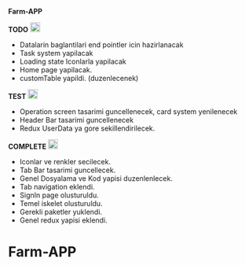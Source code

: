 **Farm-APP**

**TODO** <img src="https://user-images.githubusercontent.com/48564989/146605701-e631eccf-4e7a-4bc4-af57-62f55bd8d62a.png" alt="drawing" width="20"/>


- Datalarin baglantilari end pointler icin hazirlanacak
- Task system yapilacak
- Loading state Iconlarla yapilacak
- Home page yapilacak.
- customTable yapildi. (duzenlecenek)


**TEST** <img src="https://user-images.githubusercontent.com/48564989/146607601-4ed65010-bdd7-4344-b0fb-0030b3724152.png" alt="drawing" width="20"/>


- Operation screen tasarimi guncellenecek, card system yenilenecek
- Header Bar tasarimi guncellenecek
- Redux UserData ya gore sekillendirilecek.


**COMPLETE** <img src="https://user-images.githubusercontent.com/48564989/146606311-1f22b5e1-62fe-4f12-b239-789b3295b07f.png" alt="drawing" width="20"/>

- Iconlar ve renkler secilecek.
- Tab Bar tasarimi guncellecek.
- Genel Dosyalama ve Kod yapisi duzenlenlecek.
- Tab navigation eklendi.
- SignIn page olusturuldu.
- Temel iskelet olusturuldu.
- Gerekli paketler yuklendi.
- Genel redux yapisi eklendi.


# Farm-APP

